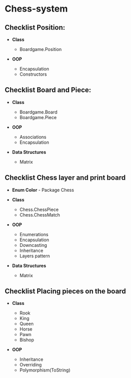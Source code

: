 # Chess-system

## Checklist **Position**: 
* **Class**
    - Boardgame.Position

* **OOP**
    - Encapsulation
    - Constructors

## Checklist **Board and Piece**:
* **Class**
    - Boardgame.Board
    - Boardgame.Piece 

* **OOP**
    - Associations
    - Encapsulation

* **Data Structures**
    - Matrix
    
## Checklist **Chess layer and print board**
* **Enum Color** - Package Chess

* **Class** 
    - Chess.ChessPiece
    - Chess.ChessMatch

* **OOP**
    - Enumerations
    - Encapsulation
    - Downcasting
    - Inheritance
    - Layers pattern

* **Data Structures**
    - Matrix

## Checklist **Placing pieces on the board**

* **Class**
    - Rook
    - King
    - Queen
    - Horse
    - Pawn
    - Bishop

* **OOP**
    - Inheritance
    - Overriding
    - Polymorphism(ToString)